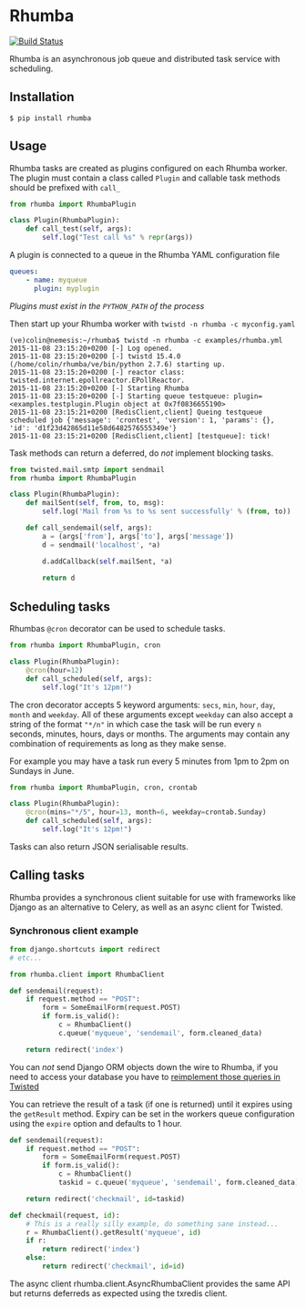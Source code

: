 # Rhumba

[![Build Status](https://travis-ci.org/calston/rhumba.png?branch=master)](https://travis-ci.org/calston/rhumba)

Rhumba is an asynchronous job queue and distributed task service with scheduling.

## Installation 

```console
$ pip install rhumba
```

## Usage

Rhumba tasks are created as plugins configured on each Rhumba worker. The
plugin must contain a class called `Plugin` and callable task methods should be
prefixed with `call_`

```python
from rhumba import RhumbaPlugin

class Plugin(RhumbaPlugin):
    def call_test(self, args):
        self.log("Test call %s" % repr(args))
```

A plugin is connected to a queue in the Rhumba YAML configuration file

```yaml
queues:
    - name: myqueue
      plugin: myplugin
```

*Plugins must exist in the `PYTHON_PATH` of the process*

Then start up your Rhumba worker with `twistd -n rhumba -c myconfig.yaml`

```console
(ve)colin@nemesis:~/rhumba$ twistd -n rhumba -c examples/rhumba.yml
2015-11-08 23:15:20+0200 [-] Log opened.
2015-11-08 23:15:20+0200 [-] twistd 15.4.0 (/home/colin/rhumba/ve/bin/python 2.7.6) starting up.
2015-11-08 23:15:20+0200 [-] reactor class: twisted.internet.epollreactor.EPollReactor.
2015-11-08 23:15:20+0200 [-] Starting Rhumba
2015-11-08 23:15:20+0200 [-] Starting queue testqueue: plugin=<examples.testplugin.Plugin object at 0x7f0836655190>
2015-11-08 23:15:21+0200 [RedisClient,client] Queing testqueue scheduled job {'message': 'crontest', 'version': 1, 'params': {}, 'id': 'd1f23d42865d11e58d6482576555349e'}
2015-11-08 23:15:21+0200 [RedisClient,client] [testqueue]: tick!
```

Task methods can return a deferred, do _not_ implement blocking tasks.

```python
from twisted.mail.smtp import sendmail
from rhumba import RhumbaPlugin

class Plugin(RhumbaPlugin):
    def mailSent(self, from, to, msg):
        self.log('Mail from %s to %s sent successfully' % (from, to))

    def call_sendemail(self, args):
        a = (args['from'], args['to'], args['message'])
        d = sendmail('localhost', *a)

        d.addCallback(self.mailSent, *a)
        
        return d
```

## Scheduling tasks

Rhumbas `@cron` decorator can be used to schedule tasks.

```python
from rhumba import RhumbaPlugin, cron

class Plugin(RhumbaPlugin):
    @cron(hour=12)
    def call_scheduled(self, args):
        self.log("It's 12pm!")
```

The cron decorator accepts 5 keyword arguments: `secs`, `min`, `hour`, `day`,
`month` and `weekday`. All of these arguments except `weekday` can also accept
a string of the format `"*/n"` in which case the task will be run every `n`
seconds, minutes, hours, days or months. The arguments may contain any
combination of requirements as long as they make sense.

For example you may have a task run every 5 minutes from 1pm to 2pm on Sundays
in June. 

```python
from rhumba import RhumbaPlugin, cron, crontab

class Plugin(RhumbaPlugin):
    @cron(mins="*/5", hour=13, month=6, weekday=crontab.Sunday)
    def call_scheduled(self, args):
        self.log("It's 12pm!")
```

Tasks can also return JSON serialisable results.

## Calling tasks

Rhumba provides a synchronous client suitable for use with frameworks like
Django as an alternative to Celery, as well as an async client for Twisted.

### Synchronous client example

```python
from django.shortcuts import redirect
# etc... 

from rhumba.client import RhumbaClient

def sendemail(request):
    if request.method == "POST":
        form = SomeEmailForm(request.POST)
        if form.is_valid():
            c = RhumbaClient()
            c.queue('myqueue', 'sendemail', form.cleaned_data)

    return redirect('index')
```

You can *not* send Django ORM objects down the wire to Rhumba, if you need
to access your database you have to [reimplement those queries in Twisted](
https://twistedmatrix.com/documents/14.0.0/core/howto/rdbms.html)

You can retrieve the result of a task (if one is returned) until it expires
using the `getResult` method. Expiry can be set in the workers queue
configuration using the `expire` option and defaults to 1 hour.

```python
def sendemail(request):
    if request.method == "POST":
        form = SomeEmailForm(request.POST)
        if form.is_valid():
            c = RhumbaClient()
            taskid = c.queue('myqueue', 'sendemail', form.cleaned_data)

    return redirect('checkmail', id=taskid)

def checkmail(request, id):
    # This is a really silly example, do something sane instead...
    r = RhumbaClient().getResult('myqueue', id)
    if r:
        return redirect('index')
    else:
        return redirect('checkmail', id=id)

```

The async client rhumba.client.AsyncRhumbaClient provides the same API but
returns deferreds as expected using the txredis client.
